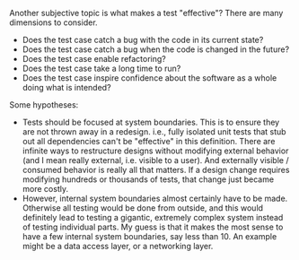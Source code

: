 Another subjective topic is what makes a test "effective"? There are many dimensions to consider. 

- Does the test case catch a bug with the code in its current state? 
- Does the test case catch a bug when the code is changed in the future?
- Does the test case enable refactoring?
- Does the test case take a long time to run?
- Does the test case inspire confidence about the software as a whole doing what is intended?

Some hypotheses:

- Tests should be focused at system boundaries. This is to ensure they are not thrown away in a redesign. i.e., fully isolated unit tests that stub out all dependencies can't be "effective" in this definition. There are infinite ways to restructure designs without modifying external behavior (and I mean really external, i.e. visible to a user). And externally visible / consumed behavior is really all that matters. If a design change requires modifying hundreds or thousands of tests, that change just became more costly. 
- However, internal system boundaries almost certainly have to be made. Otherwise all testing would be done from outside, and this would definitely lead to testing a gigantic, extremely complex system instead of testing individual parts. My guess is that it makes the most sense to have a few internal system boundaries, say less than 10. An example might be a data access layer, or a networking layer. 	